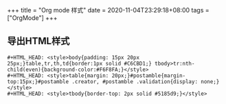 +++
title = "Org mode 样式"
date = 2020-11-04T23:29:18+08:00
tags = ["OrgMode"]
+++


## 导出HTML样式
```
#+HTML_HEAD: <style>body{padding: 15px 20px 25px;}table,tr,th,td{border:1px solid #C6CBD1;} tbody>tr:nth-child(even){background-color:#F6F8FA;}</style>
#+HTML_HEAD: <style>table{margin: 20px;}#postamble{margin-top:15px;}#postamble .creator, #postamble .validation{display: none;}</style>
#+HTML_HEAD: <style>tbody{border-top: 2px solid #5185d9;}</style>
```